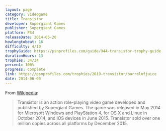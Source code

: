 ```yaml
---
layout: page
category: videogame
title: Transistor
developer: Supergiant Games
publisher: Supergiant Games
platform: PS4
releaseDate: 2014-05-20
howlongtobeat: 16
difficulty: 4/10
trophyGuide: https://psnprofiles.com/guide/944-transistor-trophy-guide
durationHours: 13
trophies: 34/34
percent: 100%
progress: complete
link: https://psnprofiles.com/trophies/2619-transistor/barrelofjuice
date: 2014-06-03
---
```


From [Wikipedia](https://en.wikipedia.org/wiki/Transistor_(video_game)):

> Transistor is an action role-playing video game developed and published by Supergiant Games. The game was released in May 2014 for Microsoft Windows and PlayStation 4, for OS X and Linux in October 2014, and iOS devices in June 2015. Transistor sold over one million copies across all platforms by December 2015.
